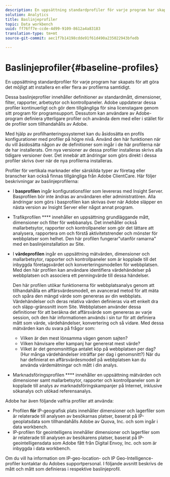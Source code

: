 ```yaml
---
description: En uppsättning standardprofiler för varje program har skapats så att en eller flera av profilerna kan installeras vid en given tidpunkt.
solution: Analytics
title: Baslinjeprofiler
topic: Data workbench
uuid: ff76ff7e-ccde-4d99-9109-8612a4a83183
translation-type: tm+mt
source-git-commit: aec1f7b14198cdde91f61d490a235022943bfedb

---
```



# Baslinjeprofiler{#baseline-profiles}

En uppsättning standardprofiler för varje program har skapats för att göra det möjligt att installera en eller flera av profilerna samtidigt.

Dessa baslinjeprofiler innehåller definitioner av standardmått, dimensioner, filter, rapporter, arbetsytor och kontrollpaneler. Adobe uppdaterar dessa profiler kontinuerligt och gör dem tillgängliga för sina licenstagare genom sitt program för programsupport. Dessutom kan användare av Adobe-program definiera ytterligare profiler och använda dem med eller i stället för de profiler som tillhandahålls av Adobe.

Med hjälp av profilhanteringssystemet kan du åsidosätta en profils konfigurationer med profiler på högre nivå. Använd den här funktionen när du vill åsidosätta någon av de definitioner som ingår i de här profilerna när de har installerats. Om nya versioner av dessa profiler installeras skrivs alla tidigare versioner över. Det innebär att ändringar som görs direkt i dessa profiler skrivs över när de nya profilerna installeras.

Profiler för vertikala marknader eller särskilda typer av företag eller branscher kan också finnas tillgängliga från Adobe ClientCare. Här följer beskrivningar av baslinjeprofilerna:

* I **basprofilen** ingår konfigurationsfiler som levereras med Insight Server. Basprofilen bör inte ändras av användaren eller administratören. Alla ändringar som görs i basprofilen kan skrivas över när Adobe släpper en nästa version av Insight Server eller något annat program.
* Trafikprofilen **** innehåller en uppsättning grundläggande mått, dimensioner och filter för webbanalys. Det innehåller också mallarbetsytor, rapporter och kontrollpaneler som gör det lättare att analysera, rapportera om och förstå aktivitetstrender och mönster för webbplatser som helhet. Den här profilen fungerar&quot;utanför ramarna&quot; med en baslinjeinstallation av Site.
* I **värdeprofilen** ingår en uppsättning mätvärden, dimensioner och mallarbetsytor, rapporter och kontrollpaneler som är kopplade till det inbyggda företagsvärdet och konverteringsmodellen för webbplatsen. Med den här profilen kan användare identifiera värdehändelser på webbplatsen och associera ett penningvärde till dessa händelser.

   Den här profilen utökar funktionerna för webbplatsanalys genom att tillhandahålla en affärsvärdesmodell, en avancerad metod för att mäta och spåra den mängd värde som genereras av din webbplats. Värdehändelser och deras relativa värden definieras via ett enkelt dra och släpp-gränssnitt inom Site. Webbplatsen använder dessa definitioner för att beräkna det affärsvärde som genereras av varje session, och den här informationen används i sin tur för att definiera mått som värde, värdehändelser, konvertering och så vidare. Med dessa mätvärden kan du svara på frågor som:

   * Vilken är den mest lönsamma vägen genom sajten?
   * Vilken hänvisare eller kampanj har genererat mest värde?
   * Vilket är det genomsnittliga antalet köp på webbplatsen per dag? (Hur många värdehändelser inträffar per dag i genomsnitt?)
   När du har definierat en affärsvärdesmodell på webbplatsen kan du använda värdemätningar och mått i din analys.

* Marknadsföringsprofilen **** innehåller en uppsättning mätvärden och dimensioner samt mallarbetsytor, rapporter och kontrollpaneler som är kopplade till analys av marknadsföringskampanjer på Internet, inklusive sökanalys och utökad referensanalys.

Adobe har även följande valfria profiler att använda:

* Profilen **för** IP-geografisk plats innehåller dimensioner och lagerfiler som är relaterade till analysen av besökarnas platser, baserat på IP-geoplatsdata som tillhandahålls Adobe av Quova, Inc. och som ingår i data workbench.
* IP-profilen för geointelligens innehåller dimensioner och lagerfiler som är relaterade till analysen av besökarens platser, baserat på IP-geointelligensdata som Adobe fått från Digital Envoy, Inc. och som är inbyggda i data workbench.

Om du vill ha information om IP-geo-location- och IP Geo-Intelligence-profiler kontaktar du Adobes supportpersonal. I följande avsnitt beskrivs de mått och mått som definieras i respektive baslinjeprofil.
